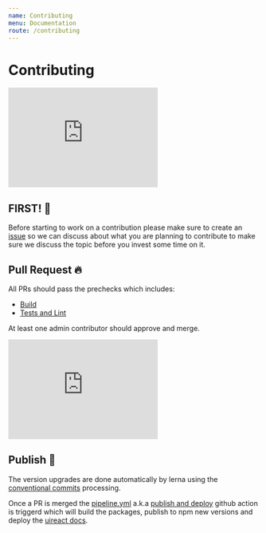 ```yaml
---
name: Contributing
menu: Documentation
route: /contributing
---
```


# Contributing

<iframe src="https://giphy.com/embed/3ohzgD1wRxpvpkDCSI" width="300" height="200" frameBorder="0" class="giphy-embed" allowFullScreen></iframe>

## FIRST! 🧐

Before starting to work on a contribution please make sure to create an [issue](https://github.com/inavac182/uireact/issues) so we can discuss about what you are planning to contribute to make sure  we discuss the topic before you invest some time on it.

## Pull Request 🔥

All PRs should pass the prechecks which includes:

- [Build](https://github.com/inavac182/uireact/actions/workflows/build.yml)
- [Tests and Lint](https://github.com/inavac182/uireact/actions/workflows/test.js.yml)

At least one admin contributor should approve and merge.

<iframe src="https://giphy.com/embed/13HgwGsXF0aiGY" width="300" height="200" frameBorder="0" class="giphy-embed" allowFullScreen></iframe>

## Publish 🚀

The version upgrades are done automatically by lerna using the [conventional commits](https://www.conventionalcommits.org/en/v1.0.0/#summary) processing.

Once a PR is merged the [pipeline.yml](https://github.com/inavac182/uireact/blob/main/.github/workflows/pipeline.yml) a.k.a [publish and deploy](https://github.com/inavac182/uireact/actions/workflows/pipeline.yml) github action is triggerd which will build the packages, publish to npm new versions and deploy the [uireact docs](https://uireact.io/).
